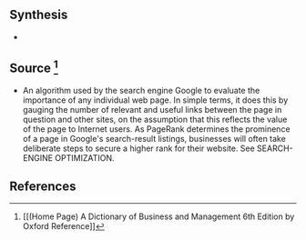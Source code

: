## Synthesis
- 
## Source [^1]
- An algorithm used by the search engine Google to evaluate the importance of any individual web page. In simple terms, it does this by gauging the number of relevant and useful links between the page in question and other sites, on the assumption that this reflects the value of the page to Internet users. As PageRank determines the prominence of a page in Google's search-result listings, businesses will often take deliberate steps to secure a higher rank for their website. See SEARCH-ENGINE OPTIMIZATION.
## References

[^1]: [[(Home Page) A Dictionary of Business and Management 6th Edition by Oxford Reference]]